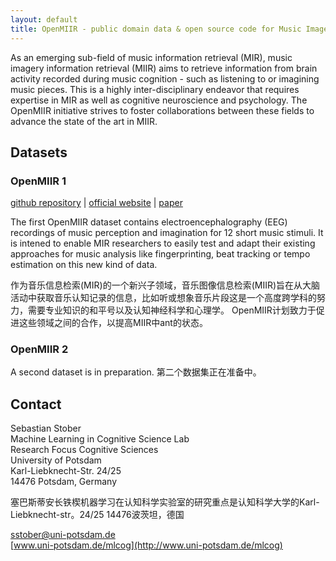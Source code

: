 ```yaml
---
layout: default
title: OpenMIIR - public domain data & open source code for Music Imagery Information Retrieval
---
```


As an emerging sub-field of music information retrieval (MIR),
music imagery information retrieval (MIIR)
aims to retrieve information from brain activity recorded during music cognition - such as listening to or imagining music pieces.
This is a highly inter-disciplinary endeavor that requires expertise in MIR as well as cognitive neuroscience and psychology.
The OpenMIIR initiative strives to foster collaborations between these fields to advance the state of the art in MIIR.

## Datasets

### OpenMIIR 1

[github repository](https://github.com/sstober/openmiir)
|
[official website](http://www.owenlab.uwo.ca/research/the_openmiir_dataset.html)
|
[paper](http://ismir2015.uma.es/articles/224_Paper.pdf)

The first OpenMIIR dataset contains electroencephalography (EEG) recordings of music perception and imagination for 12 short music stimuli. 
It is intened to enable MIR researchers to easily test and adapt their existing approaches for music analysis like fingerprinting, beat tracking or tempo estimation on this new kind of data.

作为音乐信息检索(MIR)的一个新兴子领域，音乐图像信息检索(MIIR)旨在从大脑活动中获取音乐认知记录的信息，比如听或想象音乐片段这是一个高度跨学科的努力，需要专业知识的和平号以及认知神经科学和心理学。
OpenMIIR计划致力于促进这些领域之间的合作，以提高MIIR中ant的状态。

### OpenMIIR 2

A second dataset is in preparation.
第二个数据集正在准备中。

## Contact

Sebastian Stober  
Machine Learning in Cognitive Science Lab  
Research Focus Cognitive Sciences  
University of Potsdam  
Karl-Liebknecht-Str. 24/25  
14476 Potsdam, Germany  

塞巴斯蒂安长铁楔机器学习在认知科学实验室的研究重点是认知科学大学的Karl-Liebknecht-str。24/25 14476波茨坦，德国

[sstober@uni-potsdam.de](mailto:sstober@uni-potsdam.de)  
[www.uni-potsdam.de/mlcog](http://www.uni-potsdam.de/mlcog)